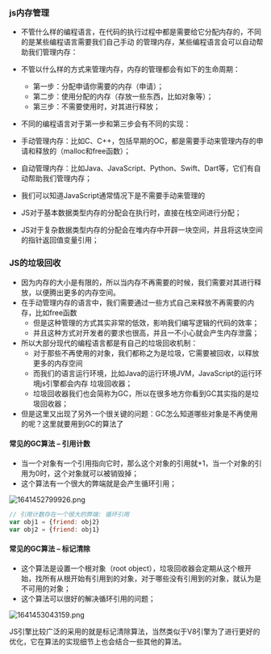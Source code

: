 ### js内存管理

- 不管什么样的编程语言，在代码的执行过程中都是需要给它分配内存的，不同的是某些编程语言需要我们自己手动
  的管理内存，某些编程语言会可以自动帮助我们管理内存： 

- 不管以什么样的方式来管理内存，内存的管理都会有如下的生命周期： 
  - 第一步：分配申请你需要的内存（申请）；
  - 第二步：使用分配的内存（存放一些东西，比如对象等）；
  - 第三步：不需要使用时，对其进行释放； 

- 不同的编程语言对于第一步和第三步会有不同的实现：
- 手动管理内存：比如C、C++，包括早期的OC，都是需要手动来管理内存的申请和释放的（malloc和free函数）；
- 自动管理内存：比如Java、JavaScript、Python、Swift、Dart等，它们有自动帮助我们管理内存；
-  我们可以知道JavaScript通常情况下是不需要手动来管理的 

- JS对于基本数据类型内存的分配会在执行时，直接在栈空间进行分配； 
- JS对于复杂数据类型内存的分配会在堆内存中开辟一块空间，并且将这块空间的指针返回值变量引用； 

### JS的垃圾回收 

- 因为内存的大小是有限的，所以当内存不再需要的时候，我们需要对其进行释放，以便腾出更多的内存空间。 
- 在手动管理内存的语言中，我们需要通过一些方式自己来释放不再需要的内存，比如free函数 
  - 但是这种管理的方式其实非常的低效，影响我们编写逻辑的代码的效率； 
  - 并且这种方式对开发者的要求也很高，并且一不小心就会产生内存泄露； 
- 所以大部分现代的编程语言都是有自己的垃圾回收机制： 
  - 对于那些不再使用的对象，我们都称之为是垃圾，它需要被回收，以释放更多的内存空间 
  - 而我们的语言运行环境，比如Java的运行环境JVM，JavaScript的运行环境js引擎都会内存 垃圾回收器； 
  - 垃圾回收器我们也会简称为GC，所以在很多地方你看到GC其实指的是垃圾回收器； 
- 但是这里又出现了另外一个很关键的问题：GC怎么知道哪些对象是不再使用的呢？这里就要用到GC的算法了 

#### 常见的GC算法 – 引用计数 

- 当一个对象有一个引用指向它时，那么这个对象的引用就+1，当一个对象的引用为0时，这个对象就可以被销毁掉； 
- 这个算法有一个很大的弊端就是会产生循环引用； 

![1641452799926.png](https://p1-juejin.byteimg.com/tos-cn-i-k3u1fbpfcp/5ecb95947c514f638a30d31f3d6611b8~tplv-k3u1fbpfcp-watermark.image?)

```js
// 引用计数存在一个很大的弊端: 循环引用
var obj1 = {friend: obj2}
var obj2 = {friend: obj1}
```

#### 常见的GC算法 – 标记清除 

- 这个算法是设置一个根对象（root object），垃圾回收器会定期从这个根开始，找所有从根开始有引用到的对象，对于哪些没有引用到的对象，就认为是不可用的对象； 
- 这个算法可以很好的解决循环引用的问题； 

![1641453043159.png](https://p1-juejin.byteimg.com/tos-cn-i-k3u1fbpfcp/b28bb494814c4f7dad665eef03287007~tplv-k3u1fbpfcp-watermark.image?)

JS引擎比较广泛的采用的就是标记清除算法，当然类似于V8引擎为了进行更好的优化，它在算法的实现细节上也会结合一些其他的算法。 



